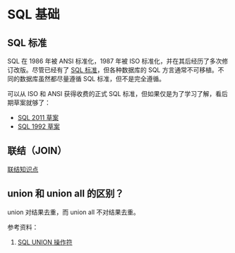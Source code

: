 
# SQL 基础

## SQL 标准

SQL 在 1986 年被 ANSI 标准化，1987 年被 ISO 标准化，并在其后经历了多次修订改版。尽管已经有了 [SQL 标准](https://zh.wikipedia.org/wiki/SQL#%E6%A8%99%E6%BA%96%E5%8C%96)，但各种数据库的 SQL 方言通常不可移植。不同的数据库虽然都尽量遵循 SQL 标准，但不是完全遵循。

可以从 ISO 和 ANSI 获得收费的正式 SQL 标准，但如果仅是为了学习了解，看后期草案就够了：

- [SQL 2011 草案](http://www.wiscorp.com/sql20nn.zip)
- [SQL 1992 草案](http://www.contrib.andrew.cmu.edu/~shadow/sql/sql1992.txt)

## 联结（JOIN）

[联结知识点](questions/dev/db/JOIN.md)

## union 和 union all 的区别？

union 对结果去重，而 union all 不对结果去重。

参考资料：

1. [SQL UNION 操作符](https://www.runoob.com/sql/sql-union.html)

